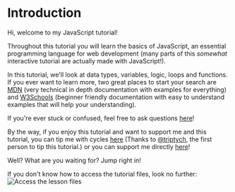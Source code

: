# Introduction

Hi, welcome to my JavaScript tutorial!

Throughout this tutorial you will learn the basics of JavaScript, an essential programming language for web development (many parts of this _somewhat_ interactive tutorial are actually made with JavaScript!).

In this tutorial, we'll look at data types, variables, logic, loops and functions.
If you ever want to learn more, two great places to start your search are [MDN](https://developer.mozilla.org/en-US/docs/Web/JavaScript) (very technical in depth documentation with examples for everything) and [W3Schools](https://www.w3schools.com/jsref/default.asp) (beginner friendly documentation with easy to understand examples that will help your understanding).

If you're ever stuck or confused, feel free to ask questions [here](https://replit.com/@MattDESTROYER/Intro-to-JS?v=1)!

By the way, if you enjoy this tutorial and want to support me and this tutorial, you can tip me with cycles [here](https://replit.com/@MattDESTROYER/Intro-to-JS?v=1) (Thanks to [@triptych](https://replit.com/@triptych), the first person to tip this tutorial.) or you can support me directly [here](https://www.buymeacoffee.com/mattdestroyer)!

Well?
What are you waiting for?
Jump right in!

If you don't know how to access the tutorial files, look no further:
![Access the lesson files](Access-the-lesson-files.gif)